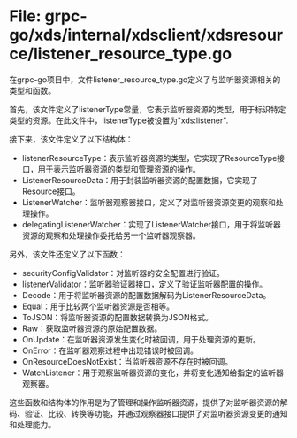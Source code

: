 # File: grpc-go/xds/internal/xdsclient/xdsresource/listener_resource_type.go

在grpc-go项目中，文件listener_resource_type.go定义了与监听器资源相关的类型和函数。

首先，该文件定义了listenerType常量，它表示监听器资源的类型，用于标识特定类型的资源。在此文件中，listenerType被设置为"xds:listener".

接下来，该文件定义了以下结构体：
- listenerResourceType：表示监听器资源的类型，它实现了ResourceType接口，用于表示监听器资源的类型和管理资源的操作。
- ListenerResourceData：用于封装监听器资源的配置数据，它实现了Resource接口。
- ListenerWatcher：监听器观察器接口，定义了对监听器资源变更的观察和处理操作。
- delegatingListenerWatcher：实现了ListenerWatcher接口，用于将监听器资源的观察和处理操作委托给另一个监听器观察器。

另外，该文件还定义了以下函数：
- securityConfigValidator：对监听器的安全配置进行验证。
- listenerValidator：监听器验证器接口，定义了验证监听器配置的操作。
- Decode：用于将监听器资源的配置数据解码为ListenerResourceData。
- Equal：用于比较两个监听器资源是否相等。
- ToJSON：将监听器资源的配置数据转换为JSON格式。
- Raw：获取监听器资源的原始配置数据。
- OnUpdate：在监听器资源发生变化时被回调，用于处理资源的更新。
- OnError：在监听器观察过程中出现错误时被回调。
- OnResourceDoesNotExist：当监听器资源不存在时被回调。
- WatchListener：用于观察监听器资源的变化，并将变化通知给指定的监听器观察器。

这些函数和结构体的作用是为了管理和操作监听器资源，提供了对监听器资源的解码、验证、比较、转换等功能，并通过观察器接口提供了对监听器资源变更的通知和处理能力。

